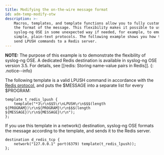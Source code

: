 ```yaml
---
title: Modifying the on-the-wire message format
id: adm-temp-modify-otw
description: >-
    Macros, templates, and template functions allow you to fully customize
    the format of the message. This flexibility makes it possible to use
    syslog-ng OSE in some unexpected way if needed, for example, to emulate
    simple, plain-text protocols. The following example shows you how to
    send LPUSH commands to a Redis server.
---
```


**NOTE:** The purpose of this example is to demonstrate the flexibility of
syslog-ng OSE. A dedicated Redis destination is available in syslog-ng
OSE version 3.5. For details, see
[[redis: Storing name-value pairs in Redis]].
{: .notice--info}

The following template is a valid LPUSH command in accordance with the
[Redis protocol](https://redis.io/topics/protocol/), and puts the
\$MESSAGE into a separate list for every \$PROGRAM:

```config
template t_redis_lpush {
    template("*3\r\n$$5\r\nLPUSH\r\n$$$(length ${PROGRAM})\r\n${PROGRAM}\r\n$$$(length ${MESSAGE})\r\n${MESSAGE}\r\n");
};
```

If you use this template in a network() destination, syslog-ng OSE
formats the message according to the template, and sends it to the Redis
server.

```config
destination d_redis_tcp {
    network("127.0.0.1" port(6379) template(t_redis_lpush));
};
```
